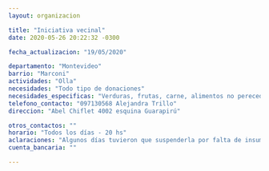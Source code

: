 ```yaml
---
layout: organizacion

title: "Iniciativa vecinal"
date: 2020-05-26 20:22:32 -0300

fecha_actualizacion: "19/05/2020"

departamento: "Montevideo"
barrio: "Marconi"
actividades: "Olla"
necesidades: "Todo tipo de donaciones"
necesidades_especificas: "Verduras, frutas, carne, alimentos no perecederos"
telefono_contacto: "097130568 Alejandra Trillo"
direccion: "Abel Chiflet 4002 esquina Guarapirú"

otros_contactos: ""
horario: "Todos los días - 20 hs"
aclaraciones: "Algunos días tuvieron que suspenderla por falta de insumos para cocinar. En situación de urgencia"
cuenta_bancaria: ""

---
```

